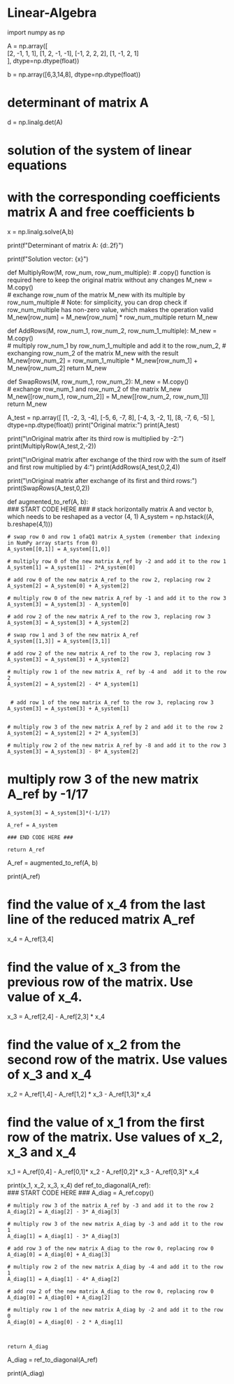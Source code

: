 # Linear-Algebra
import numpy as np

A = np.array([     
        [2, -1, 1, 1],
        [1, 2, -1, -1],
        [-1, 2, 2, 2],
        [1, -1, 2, 1]    
    ], dtype=np.dtype(float)) 
    
b = np.array([6,3,14,8], dtype=np.dtype(float))


# determinant of matrix A
d = np.linalg.det(A)

# solution of the system of linear equations 
# with the corresponding coefficients matrix A and free coefficients b
x = np.linalg.solve(A,b)


print(f"Determinant of matrix A: {d:.2f}")

print(f"Solution vector: {x}")

def MultiplyRow(M, row_num, row_num_multiple):
    # .copy() function is required here to keep the original matrix without any changes
    M_new = M.copy()     
    # exchange row_num of the matrix M_new with its multiple by row_num_multiple
    # Note: for simplicity, you can drop check if  row_num_multiple has non-zero value, which makes the operation valid
    M_new[row_num] =  M_new[row_num] * row_num_multiple
    return M_new
    
def AddRows(M, row_num_1, row_num_2, row_num_1_multiple):
    M_new = M.copy()     
    # multiply row_num_1 by row_num_1_multiple and add it to the row_num_2, 
    # exchanging row_num_2 of the matrix M_new with the result
    M_new[row_num_2] = row_num_1_multiple *  M_new[row_num_1]  + M_new[row_num_2]
    return M_new

def SwapRows(M, row_num_1, row_num_2):
    M_new = M.copy()     
    # exchange row_num_1 and row_num_2 of the matrix M_new
    M_new[[row_num_1, row_num_2]] = M_new[[row_num_2, row_num_1]]
    return M_new

A_test = np.array([
        [1, -2, 3, -4],
        [-5, 6, -7, 8],
        [-4, 3, -2, 1], 
        [8, -7, 6, -5]
    ], dtype=np.dtype(float))
print("Original matrix:")
print(A_test)

print("\nOriginal matrix after its third row is multiplied by -2:")
print(MultiplyRow(A_test,2,-2))

print("\nOriginal matrix after exchange of the third row with the sum of itself and first row multiplied by 4:")
print(AddRows(A_test,0,2,4))

print("\nOriginal matrix after exchange of its first and third rows:")
print(SwapRows(A_test,0,2))

def augmented_to_ref(A, b):    
    ### START CODE HERE ###
    # stack horizontally matrix A and vector b, which needs to be reshaped as a vector (4, 1)
    A_system = np.hstack((A, b.reshape(4,1)))
    
    # swap row 0 and row 1 ofaQ1 matrix A_system (remember that indexing in NumPy array starts from 0)
    A_system[[0,1]] = A_system[[1,0]]
    
    # multiply row 0 of the new matrix A_ref by -2 and add it to the row 1
    A_system[1] = A_system[1] - 2*A_system[0]
    
    # add row 0 of the new matrix A_ref to the row 2, replacing row 2
    A_system[2] = A_system[0] + A_system[2]
    
    # multiply row 0 of the new matrix A_ref by -1 and add it to the row 3
    A_system[3] = A_system[3] - A_system[0]
                                        
    # add row 2 of the new matrix A_ref to the row 3, replacing row 3 
    A_system[3] = A_system[3] + A_system[2]
    
    # swap row 1 and 3 of the new matrix A_ref
    A_system[[1,3]] = A_system[[3,1]]
    
    # add row 2 of the new matrix A_ref to the row 3, replacing row 3
    A_system[3] = A_system[3] + A_system[2]
    
    # multiply row 1 of the new matrix A_ ref by -4 and  add it to the row 2
    A_system[2] = A_system[2] - 4* A_system[1]
    
    
     # add row 1 of the new matrix A_ref to the row 3, replacing row 3
    A_system[3] = A_system[3] + A_system[1]
    
       
    # multiply row 3 of the new matrix A_ref by 2 and add it to the row 2
    A_system[2] = A_system[2] + 2* A_system[3]
    
    # multiply row 2 of the new matrix A_ref by -8 and add it to the row 3
    A_system[3] = A_system[3] - 8* A_system[2]

   # multiply row 3 of the new matrix A_ref by -1/17
    A_system[3] = A_system[3]*(-1/17)
    
    A_ref = A_system
    
    ### END CODE HERE ###
    
    return A_ref

A_ref = augmented_to_ref(A, b)

print(A_ref)


# find the value of x_4 from the last line of the reduced matrix A_ref
x_4 = A_ref[3,4]

# find the value of x_3 from the previous row of the matrix. Use value of x_4.
x_3 = A_ref[2,4] - A_ref[2,3] * x_4

# find the value of x_2 from the second row of the matrix. Use values of x_3 and x_4
x_2 = A_ref[1,4] - A_ref[1,2] * x_3 - A_ref[1,3]* x_4

# find the value of x_1 from the first row of the matrix. Use values of x_2, x_3 and x_4
x_1 = A_ref[0,4] - A_ref[0,1]* x_2 - A_ref[0,2]* x_3 - A_ref[0,3]* x_4


print(x_1, x_2, x_3, x_4)
def ref_to_diagonal(A_ref):    
    ### START CODE HERE ###
    A_diag = A_ref.copy()
    
    # multiply row 3 of the matrix A_ref by -3 and add it to the row 2
    A_diag[2] = A_diag[2] - 3* A_diag[3] 
    
    # multiply row 3 of the new matrix A_diag by -3 and add it to the row 1
    A_diag[1] = A_diag[1] - 3* A_diag[3]
    
    # add row 3 of the new matrix A_diag to the row 0, replacing row 0
    A_diag[0] = A_diag[0] + A_diag[3]
    
    # multiply row 2 of the new matrix A_diag by -4 and add it to the row 1
    A_diag[1] = A_diag[1] - 4* A_diag[2]
    
    # add row 2 of the new matrix A_diag to the row 0, replacing row 0
    A_diag[0] = A_diag[0] + A_diag[2] 
     
    # multiply row 1 of the new matrix A_diag by -2 and add it to the row 0
    A_diag[0] = A_diag[0] - 2 * A_diag[1]
    
    
    
    return A_diag
    
A_diag = ref_to_diagonal(A_ref)

print(A_diag)
